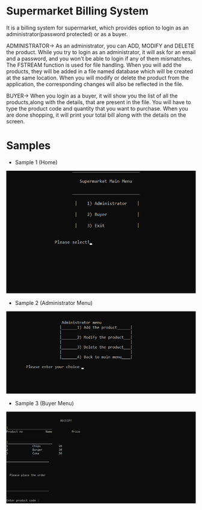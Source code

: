 # Supermarket Billing System

It is a billing system for supermarket, which provides option to login as an administrator(password protected) or as a buyer. 

ADMINISTRATOR-> 
As an administrator, you can ADD, MODIFY and DELETE the product. While you try to login as an administrator, it will ask for an email and a password, and you won't be able to login if any of them mismatches. The FSTREAM function is used for file handling. When you will add the products, they will be added in a file named database which will be created at the same location. When you will modify or delete the product from the application, the corresponding changes will also be reflected in the file.

BUYER->
When you login as a buyer, it will show you the list of all the products,along with the details, that are present in the file. You will have to type the product code and quantity that you want to purchase. When you are done shopping, it will print your total bill along with the details on the screen.



# Samples

- Sample 1 (Home)

![](Samples/home.png)


- Sample 2 (Administrator Menu)

![](Samples/administrator.png)

- Sample 3 (Buyer Menu)

![](Samples/buyer.png)

